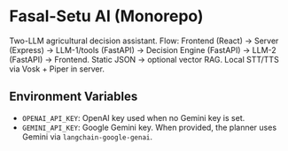 # Fasal-Setu AI (Monorepo)
Two-LLM agricultural decision assistant.
Flow: Frontend (React) → Server (Express) → LLM-1/tools (FastAPI) → Decision Engine (FastAPI) → LLM-2 (FastAPI) → Frontend.
Static JSON → optional vector RAG. Local STT/TTS via Vosk + Piper in server.

## Environment Variables
- `OPENAI_API_KEY`: OpenAI key used when no Gemini key is set.
- `GEMINI_API_KEY`: Google Gemini key. When provided, the planner uses Gemini via `langchain-google-genai`.

